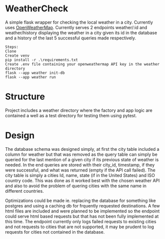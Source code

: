 # WeatherCheck
A simple flask wrapper for checking the local weather in a city. Currently uses <a href="https://openweathermap.org/">OpenWeatherMap</a>. Currently serves 2 endpoints weather/:id and weather/history displaying the weather in a city given its id in the database and a history of the last 5 successful queries made respectively. 

```
Steps:
Clone
Create venv
pip install -r .\requirements.txt
Create .env file containing your openweathermap API key in the weather directory
flask --app weather init-db
flask --app weather run
```

# Structure
Project includes a weather directory where the factory and app logic are contained a well as a test directory for testing them using pytest. 

# Design
The database schema was designed simply, at first the city table included a column for weather but that was removed as the query table can simply be queried for the last mention of a given city if its previous state of weather is needed. In the end queries are stored with their city_id, timestamp, if they were successful, and what was returned (empty if the API call failed). The city table is simply a cities Id, name, state (if in the United States) and ISO country code. This was done as it worked best with the chosen weather API and also to avoid the problem of quering cities with the same name in different countries. 

Optimizations could be made ie. replacing the database for something like postgres and using a caching db for frquently requested destinations. A few html files are included and were planned to be implemented so the endpoint could serve html based requests but that has not been fully implemented at this time. The endpoint currently only logs failed requests to existing cities and not requests to cities that are not supported, it may be prudent to log requests for cities not contained in the database.



